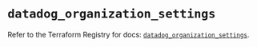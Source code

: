 # `datadog_organization_settings`

Refer to the Terraform Registry for docs: [`datadog_organization_settings`](https://registry.terraform.io/providers/datadog/datadog/3.77.0/docs/resources/organization_settings).
